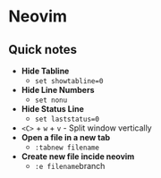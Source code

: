 # Neovim

## Quick notes 

- **Hide Tabline** 
    - `set showtabline=0`
- **Hide Line Numbers**
    - `set nonu`
- **Hide Status Line**
    - `set laststatus=0`
- `<C>` + `w` + `v` - Split window vertically
- **Open a file in a new tab**
    - `:tabnew filename`
- **Create new file incide neovim**
    - `:e filename`branch

